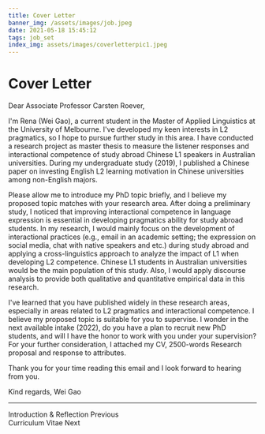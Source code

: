 ```yaml
---
title: Cover Letter
banner_img: /assets/images/job.jpeg
date: 2021-05-18 15:45:12
tags: job_set 
index_img: assets/images/coverletterpic1.jpeg
---
```

# Cover Letter

Dear Associate Professor Carsten Roever,

I'm Rena (Wei Gao), a current student in the Master of Applied Linguistics at the University of Melbourne. I've developed my keen interests in L2 pragmatics, so I hope to pursue further study in this area. I have conducted a research project as master thesis to measure the listener responses and interactional competence of study abroad Chinese L1 speakers in Australian universities. During my undergraduate study (2019), I published a Chinese paper on investing English L2 learning motivation in Chinese universities among non-English majors.

Please allow me to introduce my PhD topic briefly, and I believe my proposed topic matches with your research area. After doing a preliminary study, I noticed that improving interactional competence in language expression is essential in developing pragmatics ability for study abroad students. In my research, I would mainly focus on the development of interactional practices (e.g., email in an academic setting; the expression on social media, chat with native speakers and etc.) during study abroad and applying a cross-linguistics approach to analyze the impact of L1 when developing L2 competence. Chinese L1 students in Australian universities would be the main population of this study. Also, I would apply discourse analysis to provide both qualitative and quantitative empirical data in this research.

I've learned that you have published widely in these research areas, especially in areas related to L2 pragmatics and interactional competence. I believe my proposed topic is suitable for you to supervise. I wonder in the next available intake (2022), do you have a plan to recruit new PhD students, and will I have the honor to work with you under your supervision? For your further consideration, I attached my CV, 2500-words Research proposal and response to attributes.

Thank you for your time reading this email and I look forward to hearing from you.

Kind regards,
Wei Gao

---

<div class="post-prevnext">
    <article class="post-prev col-6">
        <a href="/2021/05/17/introduction-and-reflection-on-the-job-set/" style="text-decoration: none;">
            <i class="iconfont icon-arrowleft"></i>
            <span class="hidden-mobile">Introduction & Reflection</span>
            <span class="visible-mobile">Previous</span>
        </a>
    </article>
    <article class="post-next col-6">
        <a href="/2021/05/18/cv/" style="text-decoration: none;">
            <span class="hidden-mobile">Curriculum Vitae</span>
            <span class="visible-mobile">Next</span>
            <i class="iconfont icon-arrowright"></i>
        </a>
    </article>
</div>
